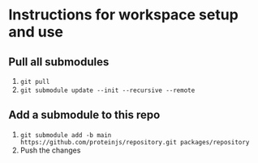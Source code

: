 # Instructions for workspace setup and use

## Pull all submodules

1. `git pull`
2. `git submodule update --init --recursive --remote`

## Add a submodule to this repo

1. `git submodule add -b main https://github.com/proteinjs/repository.git packages/repository`
2. Push the changes
